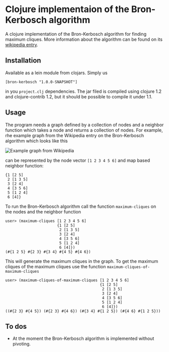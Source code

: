 # Clojure implementaion of the Bron-Kerbosch algorithm

A clojure implementation of the Bron-Kerbosch algorithm for finding maximum cliques.
More information about the algorithm can be found on its [wikipedia entry](http://en.wikipedia.org/wiki/Bron%E2%80%93Kerbosch_algorithm).

## Installation

Available as a lein module from clojars.
Simply us

    [bron-kerbosch "1.0.0-SNAPSHOT"]

in you `project.clj` dependencies.
The jar filed is compiled using clojure 1.2 and clojure-contrib 1.2, but it should be possible to compile it under 1.1.

## Usage

The program needs a graph defined by a collection of nodes and a neighbor function which takes a node and returns a collection of nodes.
For example, rhe example graph from the Wikipedia entry on the Bron-Kerbosch algorithm which looks like this

![Example graph from Wikipedia](http://upload.wikimedia.org/wikipedia/commons/thumb/5/5b/6n-graf.svg/240px-6n-graf.svg.png)

can be represented by the node vector `[1 2 3 4 5 6]` and map based neighbor function:

    {1 [2 5]
     2 [1 3 5]
     3 [2 4]
     4 [3 5 6]
     5 [1 2 4]
     6 [4]}

To run the Bron-Kerbosch algorithm call the function `maximum-cliques` on the nodes and the neighbor function

    user> (maximum-cliques [1 2 3 4 5 6]
                           {1 [2 5]
                            2 [1 3 5]
                            3 [2 4]
                            4 [3 5 6]
                            5 [1 2 4]
                            6 [4]})
    (#{1 2 5} #{2 3} #{3 4} #{4 5} #{4 6})

This will generate the maximum cliques in the graph.
To get the maximum cliques of the maximum cliques use the function `maximum-cliques-of-maximum-cliques`

    user> (maximum-cliques-of-maximum-cliques [1 2 3 4 5 6]
                                              {1 [2 5]
                                               2 [1 3 5]
                                               3 [2 4]
                                               4 [3 5 6]
                                               5 [1 2 4]
                                               6 [4]})
    ((#{2 3} #{4 5}) (#{2 3} #{4 6}) (#{3 4} #{1 2 5}) (#{4 6} #{1 2 5})) 

## To dos

* At the moment the Bron-Kerbosch algorithm is implemented without pivoting.